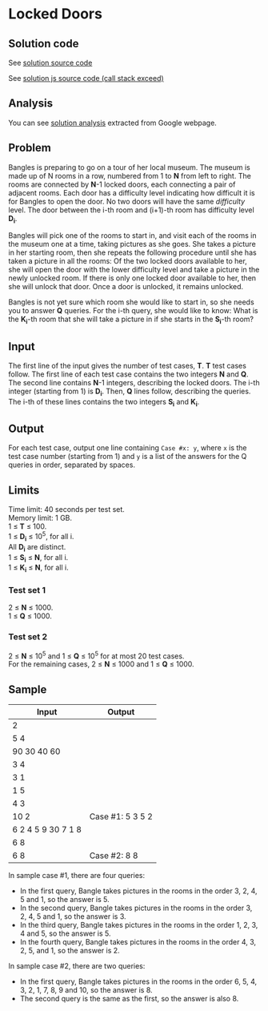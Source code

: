 # Locked Doors

## Solution code

See [solution source code](/Round%20D/Locked%20Doors/solution.cpp)

See [solution js source code (call stack exceed)](/Round%20D/Locked%20Doors/solution.js)

## Analysis

You can see [solution analysis](/Round%20D/Locked%20Doors/analysis.md) extracted from Google webpage.

## Problem

Bangles is preparing to go on a tour of her local museum. The museum is made up of N rooms in a row, numbered from 1 to **N** from left to right. The rooms are connected by **N**-1 locked doors, each connecting a pair of adjacent rooms. Each door has a difficulty level indicating how difficult it is for Bangles to open the door. No two doors will have the same _difficulty_ level. The door between the i-th room and (i+1)-th room has difficulty level **D<sub>i</sub>**.

Bangles will pick one of the rooms to start in, and visit each of the rooms in the museum one at a time, taking pictures as she goes. She takes a picture in her starting room, then she repeats the following procedure until she has taken a picture in all the rooms: Of the two locked doors available to her, she will open the door with the lower difficulty level and take a picture in the newly unlocked room. If there is only one locked door available to her, then she will unlock that door. Once a door is unlocked, it remains unlocked.

Bangles is not yet sure which room she would like to start in, so she needs you to answer **Q** queries. For the i-th query, she would like to know: What is the **K<sub>i</sub>**-th room that she will take a picture in if she starts in the **S<sub>i</sub>**-th room?

## Input

The first line of the input gives the number of test cases, **T**. **T** test cases follow. The first line of each test case contains the two integers **N** and **Q**. The second line contains **N**-1 integers, describing the locked doors. The i-th integer (starting from 1) is **D<sub>i</sub>**. Then, **Q** lines follow, describing the queries. The i-th of these lines contains the two integers **S<sub>i</sub>** and **K<sub>i</sub>**.

## Output

For each test case, output one line containing `Case #x: y`, where `x` is the test case number (starting from 1) and `y` is a list of the answers for the Q queries in order, separated by spaces.

## Limits

Time limit: 40 seconds per test set.<br>
Memory limit: 1 GB.<br>
1 ≤ **T** ≤ 100.<br>
1 ≤ **D<sub>i</sub>** ≤ 10<sup>5</sup>, for all i.<br>
All **D<sub>i</sub>** are distinct.<br>
1 ≤ **S<sub>i</sub>** ≤ **N**, for all i.<br>
1 ≤ **K<sub>i</sub>** ≤ **N**, for all i.

### Test set 1

2 ≤ **N** ≤ 1000.<br>
1 ≤ **Q** ≤ 1000.

### Test set 2

2 ≤ **N** ≤ 10<sup>5</sup> and 1 ≤ **Q** ≤ 10<sup>5</sup> for at most 20 test cases.<br>
For the remaining cases, 2 ≤ **N** ≤ 1000 and 1 ≤ **Q** ≤ 1000.

## Sample

| Input              | Output           |
| ------------------ | ---------------- |
| 2                  |                  |
| 5 4                |                  |
| 90 30 40 60        |                  |
| 3 4                |                  |
| 3 1                |                  |
| 1 5                |                  |
| 4 3                |                  |
| 10 2               | Case #1: 5 3 5 2 |
| 6 2 4 5 9 30 7 1 8 |                  |
| 6 8                |                  |
| 6 8                | Case #2: 8 8     |

In sample case #1, there are four queries:

- In the first query, Bangle takes pictures in the rooms in the order 3, 2, 4, 5 and 1, so the answer is 5.
- In the second query, Bangle takes pictures in the rooms in the order 3, 2, 4, 5 and 1, so the answer is 3.
- In the third query, Bangle takes pictures in the rooms in the order 1, 2, 3, 4 and 5, so the answer is 5.
- In the fourth query, Bangle takes pictures in the rooms in the order 4, 3, 2, 5, and 1, so the answer is 2.

In sample case #2, there are two queries:

- In the first query, Bangle takes pictures in the rooms in the order 6, 5, 4, 3, 2, 1, 7, 8, 9 and 10, so the answer is 8.
- The second query is the same as the first, so the answer is also 8.
